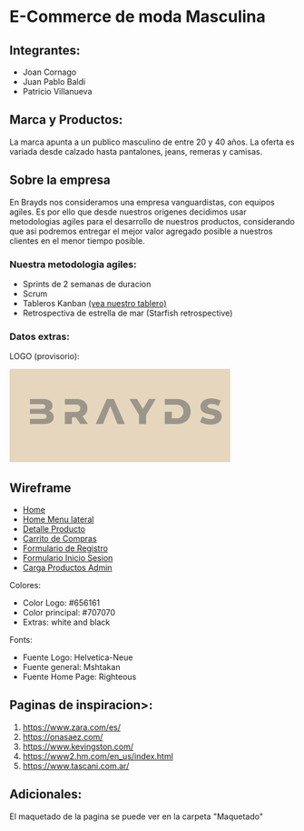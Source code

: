 # E-Commerce de moda Masculina

## Integrantes: 
- Joan Cornago
- Juan Pablo Baldi
- Patricio Villanueva

## Marca y Productos:

La marca apunta a un publico masculino de entre 20 y 40 años. La oferta es variada desde calzado hasta pantalones, jeans, remeras y camisas.

## Sobre la empresa

En Brayds nos consideramos una empresa vanguardistas, con equipos agiles. Es por ello que desde nuestros origenes decidimos usar metodologias agiles para el desarrollo de nuestros productos, considerando que asi podremos entregar el mejor valor agregado posible a nuestros clientes en el menor tiempo posible.

### Nuestra metodologia agiles:

- Sprints de 2 semanas de duracion
- Scrum
- Tableros Kanban [(vea nuestro tablero)](<https://trello.com/b/9iD37xrf/ecommerce-brayds>)
- Retrospectiva de estrella de mar (Starfish retrospective)

### **Datos extras:**

LOGO (provisorio):

![Brayds, Logo](/img/logo_brayds_v1.png)

## Wireframe
- [Home](./maquetado/HomePage_Brayds.png)
- [Home Menu lateral](./maquetado/HomePage_Menu_lateral.png)
- [Detalle Producto](./maquetado/Detalle_Producto.png)
- [Carrito de Compras](./maquetado/Carro_de_Compras.png)
- [Formulario de Registro](./maquetado/Formulario_registro.png)
- [Formulario Inicio Sesion](./maquetado/Formulario_inicio_sesión.png)
- [Carga Productos Admin](./maquetado/Carga_Productos_Admin.png)

Colores:
- Color Logo: #656161
- Color principal: #707070
- Extras: white and black


Fonts:
- Fuente Logo: Helvetica-Neue
- Fuente general: Mshtakan
- Fuente Home Page: Righteous


## Paginas de inspiracion>:
1. <https://www.zara.com/es/>
2. <https://onasaez.com/>
3. <https://www.kevingston.com/>
4. <https://www2.hm.com/en_us/index.html>
5. <https://www.tascani.com.ar/>

## Adicionales:

El maquetado de la pagina se puede ver en la carpeta "Maquetado"